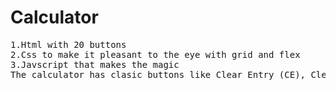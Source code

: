# Calculator
<pre>
1.Html with 20 buttons 
2.Css to make it pleasant to the eye with grid and flex
3.Javscript that makes the magic
The calculator has clasic buttons like Clear Entry (CE), Clear (C) or delete last char
</pre>
